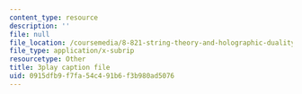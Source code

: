 ```yaml
---
content_type: resource
description: ''
file: null
file_location: /coursemedia/8-821-string-theory-and-holographic-duality-fall-2014/0915dfb9f7fa54c491b6f3b980ad5076_hIvrYfwUyZQ.vtt
file_type: application/x-subrip
resourcetype: Other
title: 3play caption file
uid: 0915dfb9-f7fa-54c4-91b6-f3b980ad5076
---
```


